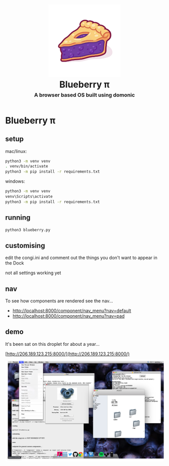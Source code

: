 <h1 align="center">
    <img src="https://github.com/byteface/Blueberry/blob/master/assets/img/pie.jpg"
    style="background-color:rgba(0,0,0,0);" height=230 alt="Blueberry: browser based OS">
    <br/>Blueberry π<br/>
    <sup><sub><sup>A browser based OS built using domonic</sup></sub></sup>
    <br/>
</h1>

# Blueberry π

## setup

mac/linux:

```bash
python3 -m venv venv
. venv/bin/activate
python3 -m pip install -r requirements.txt
```

windows:

```bash
python3 -m venv venv
venv\Scripts\activate
python3 -m pip install -r requirements.txt
```

## running

```bash
python3 blueberry.py
```

## customising

edit the congi.ini and comment out the things you don't want to appear in the Dock

not all settings working yet

## nav

To see how components are rendered see the nav...

- <http://localhost:8000/component/nav_menu?nav=default>
- <http://localhost:8000/component/nav_menu?nav=pad>

## demo

It's been sat on this droplet for about a year...

[http://206.189.123.215:8000/](http://206.189.123.215:8000/)

<img src="https://github.com/byteface/Blueberry/blob/master/assets/img/fullscreen.png" alt="screenshot">
